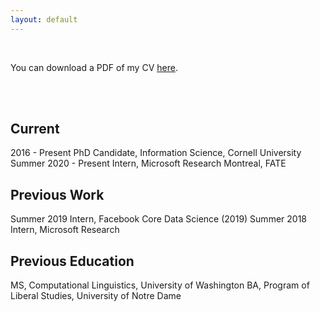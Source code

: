 ```yaml
---
layout: default
---
```


<br>

You can download a PDF of my CV [here](http://maria-antoniak.github.io/resources/maria_antoniak.pdf).

<br><br>

## Current

2016 - Present PhD Candidate, Information Science, Cornell University
Summer 2020 - Present Intern, Microsoft Research Montreal, FATE

## Previous Work

Summer 2019 Intern, Facebook Core Data Science (2019)
Summer 2018 Intern, Microsoft Research


## Previous Education

MS, Computational Linguistics, University of Washington
BA, Program of Liberal Studies, University of Notre Dame
